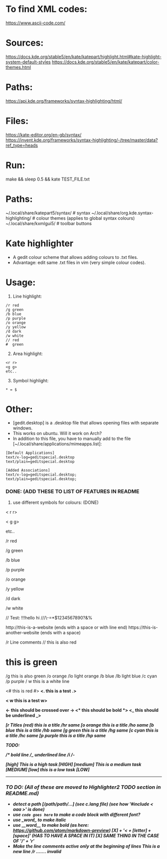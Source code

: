 # To find XML codes:
https://www.ascii-code.com/

# Sources:
https://docs.kde.org/stable5/en/kate/katepart/highlight.html#kate-highlight-system-default-styles
https://docs.kde.org/stable5/en/kate/katepart/color-themes.html

# Paths:
https://api.kde.org/frameworks/syntax-highlighting/html/

# Files:
https://kate-editor.org/en-gb/syntax/
https://invent.kde.org/frameworks/syntax-highlighting/-/tree/master/data?ref_type=heads

# Run:
make && sleep 0.5 && kate TEST_FILE.txt

# Paths:
~/.local/share/katepart5/syntax/ # syntax
~/.local/share/org.kde.syntax-highlighting/ # colour themes (applies to global syntax colours)
~/.local/share/kxmlgui5/ # toolbar buttons

# Kate highlighter
* A gedit colour scheme that allows adding colours to .txt files.
* Advantage: edit same .txt files in vim (very simple colour codes).

Usage:
======
1. Line highlight:
```
/r red
/g green
/b blue
/p purple
/o orange
/y yellow
/d dark
/w white
// red
#  green
```

2. Area highlight:
```
<r r>
<g g>
etc..
```

3. Symbol highlight:
```
* = $
```

Other:
======

* [gedit.desktop] is a .desktop file that allows opening files with separate windows.
* This works on ubuntu. Will it work on Arch?
* In addition to this file, you have to manually add to the file [~/.local/share/applications/mimeapps.list]:
```
[Default Applications]
text/x-log=geditspecial.desktop
text/plain=geditspecial.desktop

[Added Associations]
text/x-log=geditspecial.desktop;
text/plain=geditspecial.desktop;
```

### DONE: (ADD THESE TO LIST OF FEATURES IN README

1. use different symbols for colours: (DONE)

< r r>

< g g>

etc..

/r red

/g green

/b blue

/p purple

/o orange

/y yellow

/d dark

/w white

// Test:
!!!hello hi
///\\\-=*$1234567890?&%

http://this-is-a-website (ends with a space or with line end)
https://this-is-another-website (ends with a space)

/r  Line comments
//  this is also red
#   this is green
/g  this is also green
/o  orange
/lo light orange
/b  blue
/lb light blue
/c  cyan
/p  purple
/ w this is a white line


<r  Block comments r> 
<#  this is red #>
<lo this is a test lo>
<o  this is a test o>
<b  this is a test b>
<lb this is a test lb>
<c  this is a test c>
<g  this is a test g>
<lg this is a test lg>
<.  this is a test .>
<p  this is a test p>
< w this is a test w>
<d  this is a test d>


<- this should be crossed over ->
<* this should be bold *>
<_ this should be underlined _>
<i this should be italics i>


[r Titles (red) this is a title
/hr same
[o orange this is a title
/ho same
[b blue this is a title
/hb same
[g green this is a title
/hg same
[c cyan this is a title
/hc same
[p purple this is a title
/hp same


TODO:

/* bold line
/_ underlined line
/i
/-


[high] This is a high task [HIGH]
[medium] This is a medium task [MEDIUM]
[low] this is a low task [LOW]

---

### TO DO: (All of these are moved to Highlighter2 TODO section in README.md)
  * detect a path [/path/path/...] (see c.lang file) (see how '#include < aaa >' is done)
  * use ` code goes here ` to make a code block with different font?
  * use \_word\_ to make italic
  * use \_\_word\_\_ to make bold (as here: https://github.com/atom/markdown-preview)
[X] + '< + [letter] + [space]' (HAS TO HAVE A SPACE IN IT)
[X] SAME THING IN THE CASE OF '/' + 'r'
* Make the line comments active only at the beginning of lines
This is a new line /r ....... invalid

  
